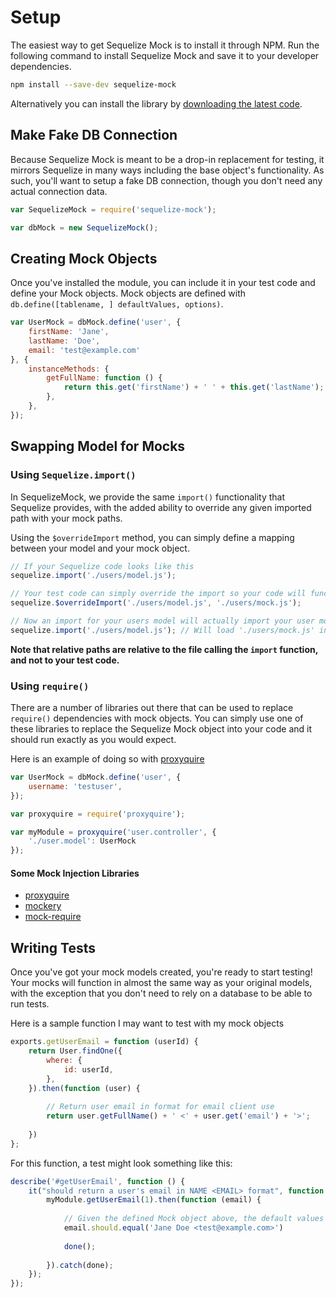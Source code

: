 # Setup

The easiest way to get Sequelize Mock is to install it through NPM. Run the following command to install Sequelize Mock and save it to your developer dependencies.

```sh
npm install --save-dev sequelize-mock
```

Alternatively you can install the library by [downloading the latest code](https://github.com/BlinkUX/sequelize-mock/releases).

## Make Fake DB Connection

Because Sequelize Mock is meant to be a drop-in replacement for testing, it mirrors Sequelize in many ways including the base object's functionality. As such, you'll want to setup a fake DB connection, though you don't need any actual connection data.

```javascript
var SequelizeMock = require('sequelize-mock');

var dbMock = new SequelizeMock();
```

## Creating Mock Objects

Once you've installed the module, you can include it in your test code and define your Mock objects. Mock objects are defined with `db.define([tablename, ] defaultValues, options)`.

```javascript
var UserMock = dbMock.define('user', {
	firstName: 'Jane',
	lastName: 'Doe',
	email: 'test@example.com'
}, {
	instanceMethods: {
		getFullName: function () {
			return this.get('firstName') + ' ' + this.get('lastName');
		},
	},
});
```

## Swapping Model for Mocks

### Using `Sequelize.import()`

In SequelizeMock, we provide the same `import()` functionality that Sequelize provides, with the added ability to override any given imported path with your mock paths.

Using the `$overrideImport` method, you can simply define a mapping between your model and your mock object.

```javascript
// If your Sequelize code looks like this
sequelize.import('./users/model.js');

// Your test code can simply override the import so your code will function as expected
sequelize.$overrideImport('./users/model.js', './users/mock.js');

// Now an import for your users model will actually import your user mock file instead
sequelize.import('./users/model.js'); // Will load './users/mock.js' instead
```

**Note that relative paths are relative to the file calling the `import` function, and not to your test code.**

### Using `require()`

There are a number of libraries out there that can be used to replace `require()` dependencies with mock objects. You can simply use one of these libraries to replace the Sequelize Mock object into your code and it should run exactly as you would expect.

Here is an example of doing so with [proxyquire](https://www.npmjs.com/package/proxyquire)

```javascript
var UserMock = dbMock.define('user', {
	username: 'testuser',
});

var proxyquire = require('proxyquire');

var myModule = proxyquire('user.controller', {
	'./user.model': UserMock
});
```

#### Some Mock Injection Libraries
 * [proxyquire](https://www.npmjs.com/package/proxyquire)
 * [mockery](https://www.npmjs.com/package/mockery)
 * [mock-require](https://www.npmjs.com/package/mock-require)

## Writing Tests

Once you've got your mock models created, you're ready to start testing! Your mocks will function in almost the same way as your original models, with the exception that you don't need to rely on a database to be able to run tests.

Here is a sample function I may want to test with my mock objects

```javascript
exports.getUserEmail = function (userId) {
	return User.findOne({
		where: {
			id: userId,
		},
	}).then(function (user) {
	
		// Return user email in format for email client use
		return user.getFullName() + ' <' + user.get('email') + '>';
		
	})
};
```

For this function, a test might look something like this:

```javascript
describe('#getUserEmail', function () {
	it("should return a user's email in NAME <EMAIL> format", function (done) {
		myModule.getUserEmail(1).then(function (email) {
			
			// Given the defined Mock object above, the default values should be used for all the values
			email.should.equal('Jane Doe <test@example.com>')
			
			done();
			
		}).catch(done);
	});
});
```
